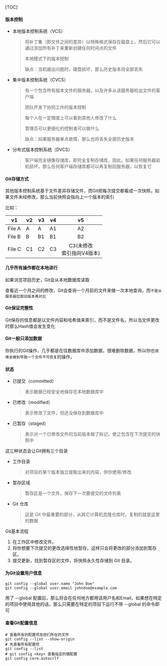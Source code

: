 [TOC]

#### 版本控制

* 本地版本控制系统（VCS）

  > 将补丁集（即文件之间的差异）以特殊格式保存在磁盘上。然后它可以通过添加所有补丁来重新创建任何时间点的文件
  >
  > 本地模式下的版本控制
  >
  > 缺点：当机器出问题时，硬盘损坏，那么历史版本将全部丢失

* 集中版本控制系统（CVCS）

  > 有一个包含所有版本文件的服务器，以及许多从该服务器检出文件的客户端
  >
  > 团队开发下协同工作的版本控制
  >
  > 每个人在一定限度上可以看到其他人修改了什么
  >
  > 管理员可以更细化的控制谁可以做什么
  >
  > 缺点：如果服务器单点故障，那么也将丢失全部历史版本

* 分布式版本控制系统（DVCS）

  > 客户端完全镜像存储库，即完全复制存储库，因此，如果任何服务器宕机损坏，那么任何客户端存储库都可以再复制回服务器，以恢复它

#### Git存储方式

其他版本控制系统基于文件差异存储文件，而Git把每次提交都看成一次快照，如果文件未经修改，那么当前快照会指向上一个版本的索引

比如：

| v1     | v2   | v3   | v4   |               v5               |
| ------ | ---- | ---- | ---- | :----------------------------: |
| File A | A    | A    | A1   |               A2               |
| File B | B    | B1   | B1   |               B2               |
| File C | C1   | C2   | C3   | C3(未修改<br />索引指向V4版本) |

#### 几乎所有操作都在本地进行

如果浏览项目历史，Git会从本地数据库读取

查看近一个月之间的修改，Git会查询一个月前的文件来做一次本地查询，而`不是从服务器拉取旧版本再对比`

#### Git保证完整性

Git保存的信息都是以文件内容和哈希值来索引，而不是文件名，所以当文件更改时那么Hash值会发生变化

#### Git一般只添加数据

你执行的Git操作，几乎都是在往数据库中添加数据，很难删除数据，所以你也`很难会做到导致一个文件不可恢复`的操作，

#### 状态

* 已提交（committed）

  > 表示数据已经安全地保存在本地数据库中

* 已修改（modified）

  > 表示修改了文件，但还没保存到数据库中

* 已暂存（staged）

  > 表示对一个已修改文件的当前版本做了标记，使之包含在下次提交的快照中

这三种状态会让Git拥有三个目录

* 工作目录

  > 对项目的某个版本独立提取出来的内容，供你使用/修改

* 暂存区域

  > 暂存区是一个文件，保存下一次要提交的文件列表

* Git 仓库

  > 这是 Git 中最重要的部分，从其它计算机克隆仓库时，复制的就是这里的数据

Git基本流程

1. 在工作区中修改文件。
2. 将你想要下次提交的更改选择性地暂存，这样只会将更改的部分添加到暂存区。
3. 提交更新，找到暂存区的文件，将快照永久性存储到 Git 目录。

#### 为Git设置用户信息

```shell
git config --global user.name "John Doe"
git config --global user.email johndoe@example.com
```

用了 --global 配置后，那么将会在任何地方都用该用户名和Email，如果想在特定的项目中使用其他的话，那么只需要在特定的项目下运行不带 --global 的命令即可

#### 查看Git配置信息

```shell
# 查看所有的配置项及他们所在的文件
git config --list --show-origin
# 先查看所有配置项
git config --list
# git config <key> 查看指定的键配置
git config core.autocrlf
```


